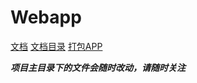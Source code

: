 # Webapp

[文档](https://webapp.fandom.com/zh)
[文档目录](https://webapp.fandom.com/zh/wiki/Special:%E6%89%80%E6%9C%89%E9%A1%B5%E9%9D%A2)
[打包APP](https://webapp.fandom.com/zh/wiki/%E6%89%93%E5%8C%85APP)

***项目主目录下的文件会随时改动，请随时关注***
